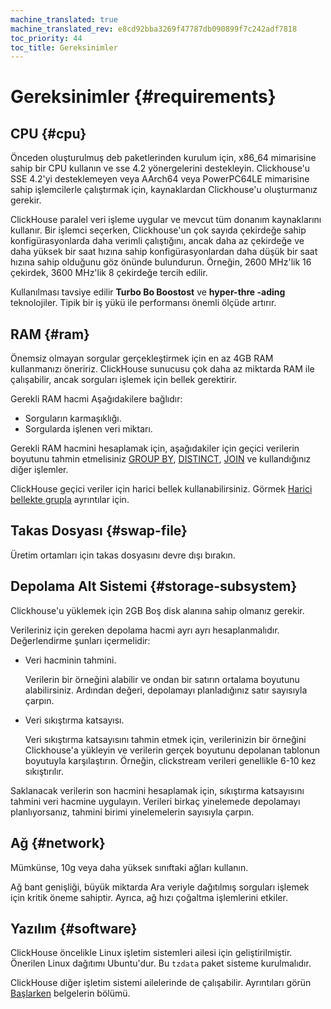 ```yaml
---
machine_translated: true
machine_translated_rev: e8cd92bba3269f47787db090899f7c242adf7818
toc_priority: 44
toc_title: Gereksinimler
---
```


# Gereksinimler {#requirements}

## CPU {#cpu}

Önceden oluşturulmuş deb paketlerinden kurulum için, x86\_64 mimarisine sahip bir CPU kullanın ve sse 4.2 yönergelerini destekleyin. Clickhouse'u SSE 4.2'yi desteklemeyen veya AArch64 veya PowerPC64LE mimarisine sahip işlemcilerle çalıştırmak için, kaynaklardan Clickhouse'u oluşturmanız gerekir.

ClickHouse paralel veri işleme uygular ve mevcut tüm donanım kaynaklarını kullanır. Bir işlemci seçerken, Clickhouse'un çok sayıda çekirdeğe sahip konfigürasyonlarda daha verimli çalıştığını, ancak daha az çekirdeğe ve daha yüksek bir saat hızına sahip konfigürasyonlardan daha düşük bir saat hızına sahip olduğunu göz önünde bulundurun. Örneğin, 2600 MHz'lik 16 çekirdek, 3600 MHz'lik 8 çekirdeğe tercih edilir.

Kullanılması tavsiye edilir **Turbo Bo Boostost** ve **hyper-thre -ading** teknolojiler. Tipik bir iş yükü ile performansı önemli ölçüde artırır.

## RAM {#ram}

Önemsiz olmayan sorgular gerçekleştirmek için en az 4GB RAM kullanmanızı öneririz. ClickHouse sunucusu çok daha az miktarda RAM ile çalışabilir, ancak sorguları işlemek için bellek gerektirir.

Gerekli RAM hacmi Aşağıdakilere bağlıdır:

-   Sorguların karmaşıklığı.
-   Sorgularda işlenen veri miktarı.

Gerekli RAM hacmini hesaplamak için, aşağıdakiler için geçici verilerin boyutunu tahmin etmelisiniz [GROUP BY](../sql_reference/statements/select.md#select-group-by-clause), [DISTINCT](../sql_reference/statements/select.md#select-distinct), [JOIN](../sql_reference/statements/select.md#select-join) ve kullandığınız diğer işlemler.

ClickHouse geçici veriler için harici bellek kullanabilirsiniz. Görmek [Harici bellekte grupla](../sql_reference/statements/select.md#select-group-by-in-external-memory) ayrıntılar için.

## Takas Dosyası {#swap-file}

Üretim ortamları için takas dosyasını devre dışı bırakın.

## Depolama Alt Sistemi {#storage-subsystem}

Clickhouse'u yüklemek için 2GB Boş disk alanına sahip olmanız gerekir.

Verileriniz için gereken depolama hacmi ayrı ayrı hesaplanmalıdır. Değerlendirme şunları içermelidir:

-   Veri hacminin tahmini.

    Verilerin bir örneğini alabilir ve ondan bir satırın ortalama boyutunu alabilirsiniz. Ardından değeri, depolamayı planladığınız satır sayısıyla çarpın.

-   Veri sıkıştırma katsayısı.

    Veri sıkıştırma katsayısını tahmin etmek için, verilerinizin bir örneğini Clickhouse'a yükleyin ve verilerin gerçek boyutunu depolanan tablonun boyutuyla karşılaştırın. Örneğin, clickstream verileri genellikle 6-10 kez sıkıştırılır.

Saklanacak verilerin son hacmini hesaplamak için, sıkıştırma katsayısını tahmini veri hacmine uygulayın. Verileri birkaç yinelemede depolamayı planlıyorsanız, tahmini birimi yinelemelerin sayısıyla çarpın.

## Ağ {#network}

Mümkünse, 10g veya daha yüksek sınıftaki ağları kullanın.

Ağ bant genişliği, büyük miktarda Ara veriyle dağıtılmış sorguları işlemek için kritik öneme sahiptir. Ayrıca, ağ hızı çoğaltma işlemlerini etkiler.

## Yazılım {#software}

ClickHouse öncelikle Linux işletim sistemleri ailesi için geliştirilmiştir. Önerilen Linux dağıtımı Ubuntu'dur. Bu `tzdata` paket sisteme kurulmalıdır.

ClickHouse diğer işletim sistemi ailelerinde de çalışabilir. Ayrıntıları görün [Başlarken](../getting_started/index.md) belgelerin bölümü.
